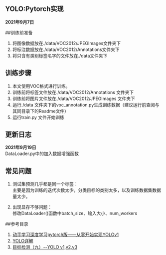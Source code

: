 YOLO:Pytorch实现
---

**2021年9月7日**

##训练前准备
1. 将图像数据放在./data/VOC2012/JPEGImages文件夹下
2. 将标注数据放在./data/VOC2012/Annotations文件夹下
3. 将只含有类别标签名字的文件放在./data文件夹下

## 训练步骤
1. 本文使用VOC格式进行训练。  
2. 训练前将标签文件放在./data/VOC2012/Annotations 文件夹下  
3. 训练前将图片文件放在./data/VOC2012/JPEGImages 文件夹下  
4. 运行./data 文件夹下的voc_annotation.py生成训练数据（建议运行前查阅与其同目录下的Readme文件）
5. 运行train.py 文件开始训练

## 更新日志
**2021年9月19日**  
    DataLoader.py中的加入数据增强函数  



## 常见问题
1. 测试集预测几乎都是同一个标签：  
    主要是因为训练的迭代次数太少，分类目标的类别太多，以及训练数据集数据量太少。
   
2. 出现显存不够问题：  
    修改DataLoader()函数中batch_size、输入大小、num_workers


##参考目录
1. [动手学习深度学习pytorch版——从零开始实现YOLOv1](https://blog.csdn.net/weixin_41424926/article/details/105383064)
2. [YOLO详解](https://zhuanlan.zhihu.com/p/25236464)
3. [目标检测（九）--YOLO v1,v2,v3](https://blog.csdn.net/app_12062011/article/details/77554288)